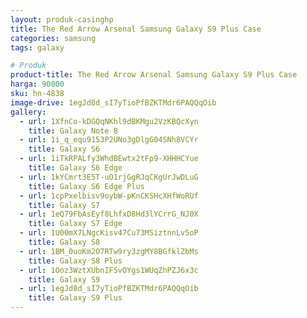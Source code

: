 ```yaml
---
layout: produk-casinghp
title: The Red Arrow Arsenal Samsung Galaxy S9 Plus Case
categories: samsung
tags: galaxy

# Produk
product-title: The Red Arrow Arsenal Samsung Galaxy S9 Plus Case
harga: 90000
sku: hn-4838
image-drive: 1egJd8d_sI7yTioPfBZKTMdr6PAQQqOib
gallery:
  - url: 1XfnCo-kDGQqNKhl9dBKMgu2VzKBQcXyn
    title: Galaxy Note 8
  - url: 1i_q_equ9153P2UNo3gDlgG04SNh8VCYr
    title: Galaxy S6
  - url: 1iTkRPALfy3WhdBEwtx2tFp9-XHHHCYue
    title: Galaxy S6 Edge
  - url: 1kYCmrt3E5T-uO1rjGgRJqCKgUrJwDLuG
    title: Galaxy S6 Edge Plus
  - url: 1cpPxelbisv9oybW-pKnCKSHcXHfWoRUf
    title: Galaxy S7
  - url: 1eQ79FbAsEyf8LhfxD8Hd3lYCrrG_NJ0X
    title: Galaxy S7 Edge
  - url: 1U00mX7LNgcKisv47Cu73MSiztnnLv5oP
    title: Galaxy S8
  - url: 1BM_0uoKm2O7RTw9ry3zgMY8BGfklZbMs
    title: Galaxy S8 Plus
  - url: 1Ooz3WztXUbnIFSvOYgs1WUqZhPZJ6x3c
    title: Galaxy S9
  - url: 1egJd8d_sI7yTioPfBZKTMdr6PAQQqOib
    title: Galaxy S9 Plus
---
```

